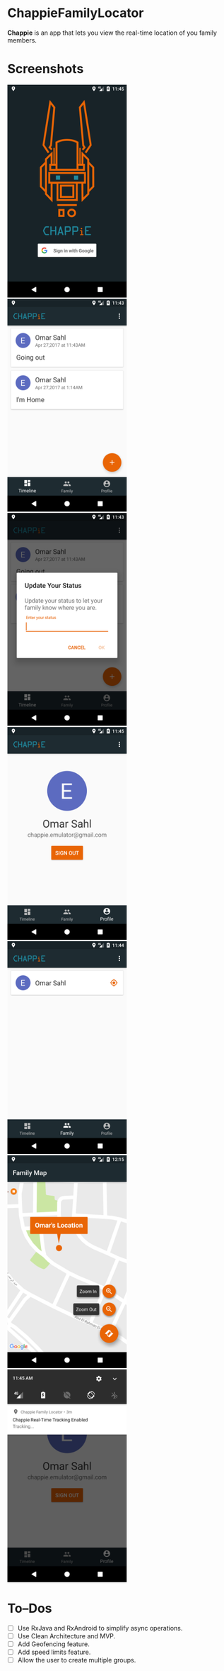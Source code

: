 # ChappieFamilyLocator
**Chappie** is an app that lets you view the real-time location of you family members.

# Screenshots
<img src="docs/Screenshot_1493286338.png" height="480" width="270">
<img src="docs/Screenshot_1493286196.png" height="480" width="270">
<img src="docs/Screenshot_1493286204.png" height="480" width="270">
<img src="docs/Screenshot_1493286311.png" height="480" width="270">
<img src="docs/Screenshot_1493286282.png" height="480" width="270">
<img src="docs/Screenshot_1493288155.png" height="480" width="270">
<img src="docs/Screenshot_1493286317.png" height="480" width="270">

# To–Dos
- [ ] Use RxJava and RxAndroid to simplify async operations.
- [ ] Use Clean Architecture and MVP. 
- [ ] Add Geofencing feature.
- [ ] Add speed limits feature.
- [ ] Allow the user to create multiple groups.
